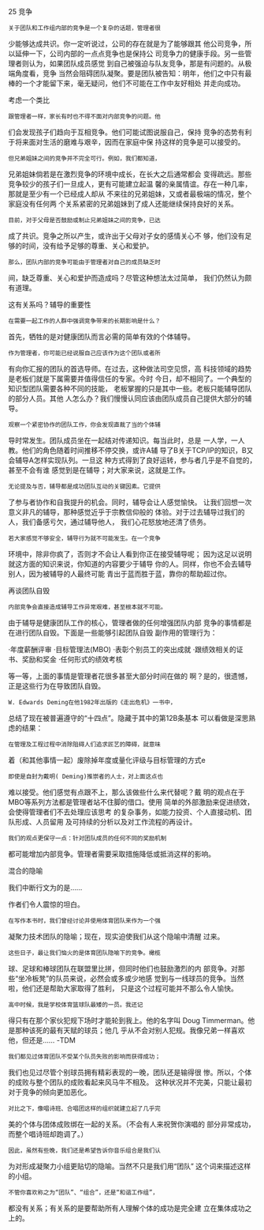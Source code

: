 25 竞争

    关于团队和工作组内部的竞争是一个复杂的话题，管理者很
少能够达成共识。你一定听说过，公司的存在就是为了能够跟其
他公司竞争，所以延伸一下，公司内部的一点点竞争也是保持公
司竞争力的健康手段。另一些管理者则认为，如果团队成员感觉
到自己被强迫与队友竞争，那是有问题的。从极端角度看，竞争
当然会阻碍团队凝聚。要是团队被告知：明年，他们之中只有最
棒的一个才能留下来，毫无疑问，他们不可能在工作中友好相处
并走向成功。

考虑一个类比

    跟管理者一样，家长有时也不得不面对内部竞争的问题。他
们会发现孩子们趋向于互相竞争。他们可能试图说服自己，保持
竞争的态势有利于将来面对生活的磨难与艰辛，因而在家庭中保
持这样的竞争是可以接受的。

    但兄弟姐妹之间的竞争并不完全可行。例如，我们都知道，
兄弟姐妹倘若是在激烈竞争的环境中成长，在长大之后通常都会
变得疏远。那些竞争较少的孩子们一旦成人，更有可能建立起温
馨的亲属情谊。存在一种几率，那就是至少有一个已经成人却从
不来往的兄弟姐妹，又或者最极端的情况，整个家庭没有任何两
个关系紧密的兄弟姐妹到了成人还能继续保持良好的关系。

    目前，对于父母是否鼓励或制止兄弟姐妹之间的竞争，已达
成了共识。竞争之所以产生，或许出于父母对子女的感情关心不
够，他们没有足够的时间，没有给予足够的尊重、关心和爱护。

    那么，团队内部的竞争可能由于管理者对自己的成员缺乏时
间，缺乏尊重、关心和爱护而造成吗？尽管这种想法太过简单，
我们仍然认为颇有道理。

这有关系吗？辅导的重要性

    在需要一起工作的人群中强调竞争带来的长期影响是什么？
首先，牺牲的是对健康团队而言必需的简单有效的个体辅导。

    作为管理者，你可能已经说服自己应该作为这个团队或者所
有向你汇报的团队的首选导师。在过去，这种做法司空见惯，高
科技领域的趋势是老板们就是下属需要并值得信任的专家。今时
今日，却不相同了。一个典型的知识型团队需要各种不同的技能，
老板掌握的只是其中一些。老板只能辅导团队的部分人员。其他
人怎么办？我们慢慢认同应该由团队成员自己提供大部分的辅导。

    观察一个紧密协作的团队工作，你会发现直裁了当的个体辅
导时常发生。团队成员坐在一起结对传递知识。每当此时，总是
一人学，一人教。他们的角色随着时间推移不停交换，或许A辅
导了B关于TCP/IP的知识，B又会辅导A怎样实现队列。一旦这
种方式得到了良好运转，参与者几乎是不自觉的，甚至不会有谁
感觉到是在辅导；对大家来说，这就是工作。

    无论提及与否，辅导都是成功团队互动的关键因素。它提供
了参与者协作和自我提升的机会。同时，辅导会让人感觉愉快。
让我们回想一次意义非凡的辅导，那种感觉近乎于宗教信仰般的
体验。对于过去辅导过我们的人，我们备感亏欠，通过辅导他人，
我们心花怒放地还清了债务。

    若大家感觉不够安全，辅导行为就不可能发生。在一个竞争
环境中，除非你疯了，否则才不会让人看到你正在接受辅导呢；
因为这足以说明就这方面的知识来说，你知道的内容要少于辅导
你的人。同样，你也不会去辅导别人，因为被辅导的人最终可能
青出于蓝而胜于蓝，靠你的帮助超过你。

再谈团队自毁

    内部竞争会直接造成辅导工作异常艰难，甚至根本就不可能。
由于辅导是健康团队工作的核心，管理者做的任何增强团队内部
竞争的事情都是在进行团队自毁。下面是一些能够引起团队自毁
副作用的管理行为：

  ·年度薪酬评审
  ·目标管理法(MBO)
  ·表彰个别员工的突出成就
  ·跟绩效相关的证书、奖励和奖金
  ·任何形式的绩效考核

  等一等，上面的事情是管理者花很多甚至大部分时间在做的
啊？是的，很遗憾，正是这些行为在导致团队自毁。

    W. Edwards Deming在他1982年出版的《走出危机》一书中，
总结了现在被普遍遵守的“十四点”。隐藏于其中的第12B条基本
可以看做是深思熟虑的结果：

    在管理及工程过程中消除阻碍人们追求匠艺的障碍，就意味
着（和其他事情一起）废除掉年度或量化评级与目标管理的方式e

    即使是自封为戴明( Deming)推崇者的人士，对上面这点也
难以接受。他们感觉有点跟不上，那么该做些什么来代替呢？戴
明的观点在于MBO等系列方法都是管理者站不住脚的借口。使用
简单的外部激励来促进绩效，会使得管理者们不去处理应该思考
的复杂事务，如能力投资、个人直接动机、团队形成、人员留用
及可持续的分析以及对工作流程的再设计。

    我们的观点更保守一点：针对团队成员的任何不同的奖励机制
都可能增加内部竞争。管理者需要采取措施降低或抵消这样的影响。

混合的隐喻

我们中断行文为的是……

作者们令人震惊的坦白。

    在写作本书时，我们曾经讨论并使用体育团队来作为一个强
凝聚力技术团队的隐喻；现在，现实迫使我们从这个隐喻中清醒
过来。

    这些日子，最让我们恼火的是体育团队隐喻下的竞争。橄榄
球、足球和棒球团队在联盟里比拼，但同时他们也鼓励激烈的内
部竞争。对那些“坐冷板凳”的队员来说，必然会或多或少地感
觉到与一线球员的竞争。当然啦，他们还是帮助大家取得了胜利，
只是这个过程可能并不那么令人愉快。

    高中时候，我是学校体育篮球队最矮的一员。我还记
得只有在那个家伙犯规下场时才能轮到我上。他的名字叫
Doug Timmerman。他是那种该死的最有天赋的球员；他几
乎从不会对别人犯规。我像兄弟一样喜欢他，但还是……
-TDM

    我们都见过体育团队不受某个队员失败的影响而获得成功；
我们也见过尽管个别球员拥有精彩表现的一晚，团队还是输得很
惨。所以，个体的成败与整个团队的成败看起来风马牛不相及。
这种状况并不完美，只能让最初对于竞争的倾向更加恶化。

    对比之下，像唱诗班、合唱团这样的组织就建立起了几乎完
美的个体与团体成败绑在一起的关系。（不会有人来祝贺你演唱的
部分非常成功，而整个唱诗班却跑调了。）

    因此，虽然有些晚，我们还是希望告诉你音乐组合是我们认
为对形成凝聚力小组更贴切的隐喻。当然不只是我们用“团队”
这个词来描述这样的小组。

    不管你喜欢称之为“团队”、“组合”，还是“和谐工作组”，
都没有关系；有关系的是要帮助所有人理解个体的成功是完全建
立在集体成功之上的。